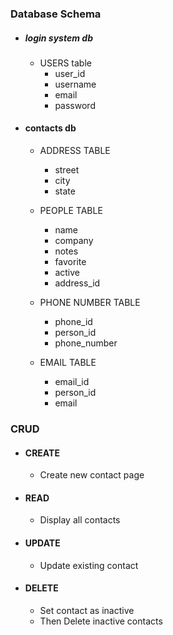 ### Database Schema
- ##### **login system db**
	- USERS table
		- user_id
		- username
		- email
		- password

- #### contacts db
	- ADDRESS TABLE
		- street
		- city
		- state
		
	- PEOPLE TABLE
		- name
		- company
		- notes
		- favorite
		- active
		- address_id

	- PHONE NUMBER TABLE
		- phone_id
		- person_id
		- phone_number
		
	- EMAIL TABLE
		- email_id
		- person_id
		- email

### CRUD
- #### CREATE
	- Create new contact page
	
- #### READ
	- Display all contacts
	
- #### UPDATE
	- Update existing contact
	
- #### DELETE
	- Set contact as inactive
	- Then Delete inactive contacts
